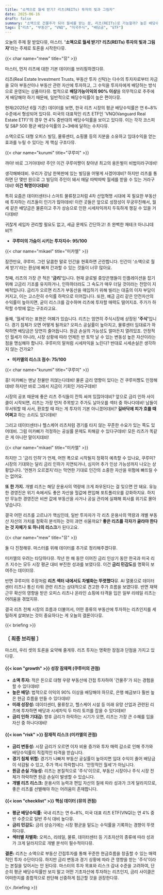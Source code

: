 ```yaml
---
title: "소액으로 월세 받기? 리츠(REITs) 투자의 빛과 그림자"
date: 2025-06-16
draft: false
summary: "소액으로 건물주가 되어 월세를 받는 꿈, 리츠(REITs)로 가능할까? 높은 배당수익률의 이면에 숨겨진 금리 리스크와 원금 손실 가능성까지, 세 명의 소녀가 리츠 투자의 모든 것을 파헤친다."
tags: ["리츠", "부동산", "VNQ", "미국주식", "배당금", "ETF"]
---
```


<p>오늘의 주제 잘 받았다뮤, 마스터. <strong>'소액으로 월세 받기? 리츠(REITs) 투자의 빛과 그림자'</strong>라는 주제로 토론을 시작한다뮤.</p>
{{< char name="mew" title="뮤" >}}
<p>마스터, 먼저 리츠에 대한 기본 데이터를 브리핑하겠다뮤.</p>
<p>리츠(Real Estate Investment Trusts, 부동산 투자 신탁)는 다수의 투자자로부터 자금을 모아 부동산이나 부동산 관련 자산에 투자하고, 그 수익을 투자자에게 배당하는 방식으로 운영되는 상품이다뮤. 법적으로 <strong>배당가능이익의 90% 이상</strong>을 의무적으로 주주에게 배당해야 하기 때문에, 일반적으로 배당수익률이 높은 편이다뮤.</p>
<p>현재(2025년 6월 기준) 데이터를 보면, 한국 리츠 시장의 평균 배당수익률은 연 6~8% 수준에서 형성되어 있다뮤. 미국의 대표적인 리츠 ETF인 'VNQ(Vanguard Real Estate ETF)'의 경우 연 4% 중반대의 배당수익률을 보이고 있다뮤. 이는 각각 코스피 및 S&P 500 평균 배당수익률의 2~3배에 달하는 수치다뮤.</p>
<p>소액으로도 대형 오피스 빌딩, 물류센터, 쇼핑몰 등의 지분을 소유하고 임대수익을 얻는 효과를 누릴 수 있다는 게 핵심 구조다뮤.</p>
{{< char name="kurumi" title="쿠루미" >}}
<p>꺄아! 바로 그거야데비! 주인! 이건 쿠루미쨩이 찾아낸 최고의 용돈벌이 비법이라구데비!</p>
<p>생각해봐데비. 우리가 강남 한복판에 있는 빌딩을 어떻게 사겠어데비? 하지만 리츠를 통하면 단 몇만 원으로 그 빌딩의 주인이 돼서 매달 따박따박 월세를 받을 수 있는 거라구데비! <strong>이건 혁명이다데비!</strong></p>
<p>특히 요즘은 데이터센터나 스마트 물류창고처럼 4차 산업혁명 시대에 꼭 필요한 부동산에 투자하는 리츠들이 인기가 많아데비! 이런 곳들은 앞으로 성장성이 무궁무진해서, 월세 같은 배당금은 물론이고 주가 상승으로 인한 시세차익까지 두둑하게 챙길 수 있을 거다데비!</p>
<p>귀찮게 세입자 관리할 필요도 없고, 세금 문제도 간단하고! 초 완벽한 재테크 아니냐데비?!</p>
<ul><li><strong>쿠루미의 가슴이 시키는 투자지수: 95/100</strong></li></ul>
{{< char name="mikael" title="미카엘" >}}
<p>잠깐만요, 쿠루미. 그런 달콤한 말로 인간을 현혹하면 곤란합니다. 인간이 '소액으로 월세 받기'라는 환상에 빠져 간과할 수 있는 것들이 너무 많아요.</p>
<p>첫째, 리츠의 가장 큰 적은 <strong>'금리'</strong>입니다. 현재 글로벌 중앙은행들이 인플레이션을 잡기 위해 고금리 기조를 유지하거나, 인하하더라도 그 속도가 매우 더딜 것이라는 전망이 지배적입니다. 금리가 오르면 리츠가 부동산을 매입하기 위해 빌리는 대출의 이자 부담이 커지고, 이는 고스란히 수익률 하락으로 이어집니다. 또한, 예금 금리 같은 안전자산의 수익률이 높아지면, 굳이 리스크를 감수하며 리츠에 투자할 매력도 떨어지죠. 주가가 하락할 수밖에 없는 구조라고요.</p>
<p>둘째, '월세'라는 표현은 어폐가 있습니다. 리츠는 엄연히 주식시장에 상장된 <strong>'주식'</strong>입니다. 경기 침체가 오면 어떻게 될까요? 오피스 공실률이 높아지고, 물류센터 임대료가 하락하면 배당금은 당연히 줄어듭니다. 원금 손실의 가능성도 얼마든지 열려있죠. 안정적인 월세가 아니라, 시장 상황에 따라 언제든 반 토막 날 수 있는 변동성 높은 자산이라는 점을 명심해야 합니다. 쿠루미의 말처럼 시세차익을 노린다? 반대로 시세손실은 생각하지 않는 건가요?</p>
<ul><li><strong>미카엘의 리스크 점수: 75/100</strong></li></ul>
{{< char name="kurumi" title="쿠루미" >}}
<p>흥! 미카삐는 맨날 찬물만 끼얹는다데비! 물론 금리 영향이 있다는 건 쿠루미쨩도 인정해데비! 하지만 바로 그래서 지금이 기회인 거라구데비!</p>
<p>시장의 공포 때문에 좋은 리츠 주식들이 잔뜩 싸져 있잖아데비? 앞으로 금리 인하 사이클이 시작되면, 리츠는 가장 먼저 주목받고 주가도 날아오를 섹터 중 하나다데비! 남들이 무서워할 때 사서, 환호할 때 파는 게 투자의 기본 아니겠어데비? <strong>길바닥에 피가 흐를 때 어쩌고</strong> 하는 소리도 있다데비!</p>
<p>그리고 데이터센터나 헬스케어 리츠처럼 경기를 타지 않는 꾸준한 수요가 있는 쪽도 있어데비. 그럼 미카삐가 걱정하는 공실률 문제도 피해갈 수 있다구데비! 모든 리츠가 똑같은 게 아니란 말이지데비!</p>
{{< char name="mikael" title="미카엘" >}}
<p>하지만 그 '금리 인하'가 언제, 어떤 폭으로 시작될지 정확히 예측할 수 있나요, 쿠루미? 시장의 기대와는 달리 금리 인하가 지연되거나, 심지어 추가 인상 가능성까지 나오는 상황입니다. '언젠가 오르겠지'라는 막연한 기대로 인간의 소중한 자산을 위험에 빠뜨릴 수는 없어요.</p>
<p><strong>또 한 가지.</strong> 개별 리츠는 해당 운용사의 역량에 크게 좌우된다는 걸 잊으면 안 돼요. 유능한 경영진은 위기 속에서도 좋은 자산을 헐값에 편입해 포트폴리오를 강화하지요. 하지만 무능한 경영진은 비싼 값에 부동산을 사거나 공실 관리에 실패해 회사를 위기로 몰아넣습니다.</p>
<p>결국 어떤 리츠를 고르냐가 핵심인데, 일반 투자자가 각 리츠 운용사의 역량과 개별 부동산 자산의 가치를 정확히 분석하는 것이 과연 쉬울까요? <strong>좋은 리츠를 각자가 골라야 한다는 것 자체가 또 하나의 리스크</strong>가 된다고요.</p>
{{< char name="mew" title="뮤" >}}
<p>둘 다 진정해뮤. 마스터를 위해 데이터를 추가로 정리해주겠다뮤.</p>
<p>미카엘의 우려는 타당하다뮤. 작년 한 해 동안 이어진 금리 인상기 동안 한국과 미국 리츠 지수는 모두 시장 평균 대비 부진한 성과를 보였다뮤. 이건 <strong>금리 민감도</strong>를 명확히 보여주는 데이터뮤.</p>
<p>반면 쿠루미의 주장처럼 <strong>리츠 섹터 내에서도 차별화는 뚜렷했다</strong>뮤. AI 열풍으로 데이터센터 리츠나 통신 타워 관련 리츠는 상대적으로 견고한 주가 흐름을 보였다뮤. 반면 재택근무 확산의 영향을 받은 오피스 리츠나 온라인 쇼핑에 타격을 입은 일부 리테일 리츠는 어려움을 겪었지뮤.</p>
<p>결국 리츠 전체 시장의 흐름과 더불어서, 어떤 종류의 부동산에 투자하는 리츠인지를 세밀하게 살펴보는 것이 중요하다는 게 오늘의 결론이다뮤.</p>

{{< briefing >}}
<h3><strong>〔 최종 브리핑 〕</strong></h3>
<p>마스터, 우리 셋의 토론을 요약해 줄게뮤. 리츠 투자는 명확한 장점과 단점을 가지고 있다뮤.</p>

<h4><span class="svg-icon">{{< icon "growth" >}}</span> 성장 잠재력 (쿠루미의 관점)</h4>
<ul>
    <li><strong>소액 투자:</strong> 적은 돈으로 대형 우량 부동산에 간접 투자하여 '건물주'가 되는 경험을 할 수 있다데비!</li>
    <li><strong>높은 배당:</strong> 법적으로 이익의 90% 이상을 배당해야 하므로, 은행 예금보다 훨씬 높은 현금 흐름을 만들 수 있다데비!</li>
    <li><strong>미래 성장성:</strong> 데이터센터, 물류창고, 헬스케어 시설 등 미래 유망 산업과 관련된 리츠에 투자하면 배당과 시세차익 두 마리 토끼를 잡을 수 있다데비!</li>
    <li><strong>금리 인하 기대감:</strong> 향후 금리가 하락하는 시기가 오면, 리츠는 가장 큰 수혜를 입을 자산 중 하나다데비!</li>
</ul>

<h4><span class="svg-icon">{{< icon "risk" >}}</span> 잠재적 리스크 (미카엘의 관점)</h4>
<ul>
    <li><strong>금리 변동성:</strong> 시장 금리가 오르면 이자 비용 증가와 투자 매력 감소로 인해 주가와 배당수익률이 직접적인 타격을 받습니다.</li>
    <li><strong>경기 침체 위험:</strong> 경기가 나빠져 부동산 공실률이 높아지면 임대 수익이 줄어 배당금이 삭감될 수 있고, 주가 역시 하락합니다. '안정적인 월세'가 아닙니다.</li>
    <li><strong>원금 손실 가능성:</strong> 리츠는 본질적으로 '주식'이므로, 부동산 시장이나 주식 시장 전체가 하락하면 원금 손실이 발생할 수 있습니다.</li>
    <li><strong>개별 리츠 리스크:</strong> 운용사의 능력과 편입 자산의 질에 따라 성과가 크게 달라지므로, 좋은 리츠를 선별해야 하는 어려움이 존재합니다.</li>
</ul>

<h4><span class="svg-icon">{{< icon "checklist" >}}</span> 핵심 데이터 (뮤의 관점)</h4>
<ul>
    <li><strong>평균 배당수익률:</strong> 국내 리츠는 연 6~8%, 미국 대표 리츠 ETF(VNQ)는 연 4% 중반 수준으로 일반 주식 대비 높다뮤.</li>
    <li><strong>금리 민감도:</strong> 금리 상승기에는 시장 평균을 밑도는 수익률을 기록하는 경향이 뚜렷하다뮤.</li>
    <li><strong>섹터별 차별화:</strong> 오피스, 리테일, 물류, 데이터센터 등 기초자산의 종류에 따라 성과가 크게 달라지므로 개별 분석이 필수적이다뮤.</li>
</ul>

<div class="final-conclusion">
    <p><strong>결론:</strong> 리츠는 소액으로 부동산 간접투자를 통해 꾸준한 현금흐름을 창출할 수 있는 매력적인 투자 수단이다뮤. 하지만 금리 변동과 경기 상황에 따라 큰 영향을 받는 '주식'이라는 본질을 잊어서는 안 된다뮤. 마스터의 투자 목표와 리스크 감내 수준을 고려하여, 단순히 평균 배당수익률만 보지 말고 어떤 기초자산에 투자하는 리츠인지, 금리 사이클은 어떠한지를 종합적으로 판단해 신중하게 접근할 것을 권장한다뮤.</p>
</div>
{{< /briefing >}}